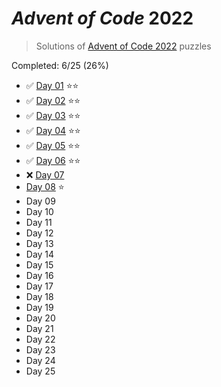 # _Advent of Code_ 2022

> Solutions of [Advent of Code 2022](http://adventofcode.com/2022/) puzzles

Completed: 6/25 (26%)

-   ✅ [Day 01](https://github.com/ssynowiec/AdventOfCode/tree/main/2022/Day%2001) ⭐⭐
-   ✅ [Day 02](https://github.com/ssynowiec/AdventOfCode/tree/main/2022/Day%2002) ⭐⭐
-   ✅ [Day 03](https://github.com/ssynowiec/AdventOfCode/tree/main/2022/Day%2003) ⭐⭐
-   ✅ [Day 04](https://github.com/ssynowiec/AdventOfCode/tree/main/2022/Day%2004) ⭐⭐
-   ✅ [Day 05](https://github.com/ssynowiec/AdventOfCode/tree/main/2022/Day%2005) ⭐⭐
-   ✅ [Day 06](https://github.com/ssynowiec/AdventOfCode/tree/main/2022/Day%2006) ⭐⭐
-   ❌ [Day 07](https://github.com/ssynowiec/AdventOfCode/tree/main/2022/Day%2007)
-   [Day 08](https://github.com/ssynowiec/AdventOfCode/tree/main/2022/Day%2008) ⭐
-   Day 09
-   Day 10
-   Day 11
-   Day 12
-   Day 13
-   Day 14
-   Day 15
-   Day 16
-   Day 17
-   Day 18
-   Day 19
-   Day 20
-   Day 21
-   Day 22
-   Day 23
-   Day 24
-   Day 25

